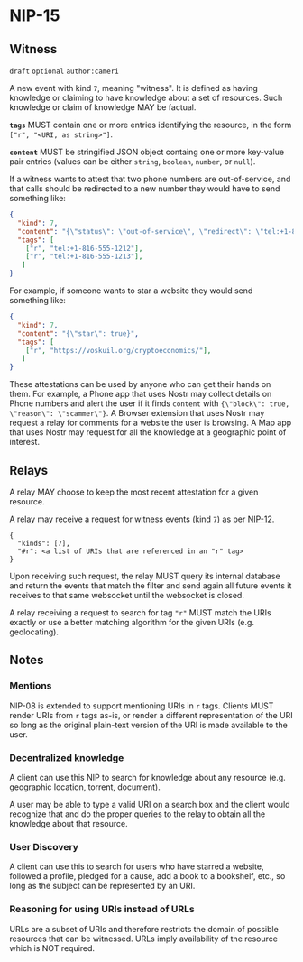 NIP-15
======

Witness
-------

`draft` `optional` `author:cameri`

A new event with kind `7`, meaning "witness". It is defined as having knowledge or claiming to have knowledge about a set of resources.
Such knowledge or claim of knowledge MAY be factual.

**`tags`** MUST contain one or more entries identifying the resource, in the form `["r", "<URI, as string>"]`.

**`content`** MUST be stringified JSON object containg one or more key-value pair entries (values can be either `string`, `boolean`, `number`, or `null`).

If a witness wants to attest that two phone numbers are out-of-service, and that calls should be redirected to a new number they would have to send something like:

```json
{
  "kind": 7,
  "content": "{\"status\": \"out-of-service\", \"redirect\": \"tel:+1-816-888-1000\"}",
  "tags": [
    ["r", "tel:+1-816-555-1212"],
    ["r", "tel:+1-816-555-1213"],
   ]
}
```

For example, if someone wants to star a website they would send something like:

```json
{
  "kind": 7,
  "content": "{\"star\": true}",
  "tags": [
    ["r", "https://voskuil.org/cryptoeconomics/"],
   ]
}
```

These attestations can be used by anyone who can get their hands on them. For example, a Phone app that uses Nostr
may collect details on Phone numbers and alert the user if it finds `content` with `{\"block\": true, \"reason\": \"scammer\"}`.
A Browser extension that uses Nostr may request a relay for comments for a website the user is browsing.
A Map app that uses Nostr may request for all the knowledge at a geographic point of interest.

## Relays

A relay MAY choose to keep the most recent attestation for a given resource.

A relay may receive a request for witness events (kind `7`) as per [NIP-12](https://github.com/fiatjaf/nostr/blob/master/nips/12.md).

```
{
  "kinds": [7],
  "#r": <a list of URIs that are referenced in an "r" tag>
}
```

Upon receiving such request, the relay MUST query its internal database and return the events that match the filter and send again all future events it receives to that same websocket until the websocket is closed.

A relay receiving a request to search for tag `"r"` MUST match the URIs exactly or use a better matching algorithm for the given URIs (e.g. geolocating).


## Notes

### Mentions

NIP-08 is extended to support mentioning URIs in `r` tags. Clients MUST render URIs from `r` tags as-is, or render a different representation of the URI so long as the original plain-text version of the URI is made available to the user.

### Decentralized knowledge

A client can use this NIP to search for knowledge about any resource (e.g. geographic location, torrent, document).

A user may be able to type a valid URI on a search box and the client would recognize that and do the proper queries to the relay to obtain all the knowledge about that resource.

### User Discovery

A client can use this to search for users who have starred a website, followed a profile, pledged for a cause, add a book to a bookshelf, etc., so long as the subject can be represented by an URI.

### Reasoning for using URIs instead of URLs

URLs are a subset of URIs and therefore restricts the domain of possible resources that can be witnessed. URLs imply availability of the resource which is NOT required.
